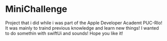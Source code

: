 # MiniChallenge
Project that i did while i was part of the Apple Developer Academt PUC-RIo! It was mainly to traind previous knowledge and learn new things! I wanted to do somethin with swiftUi and sounds! Hope you like it! 

